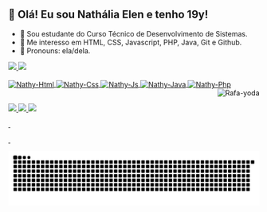 <h2>👋 Olá! Eu sou Nathália Elen e tenho 19y!</h2>

- 👀 Sou estudante do Curso Técnico de Desenvolvimento de Sistemas.
- 🌱 Me interesso em HTML, CSS, Javascript, PHP, Java, Git e Github.
- 💞️ Pronouns: ela/dela.

<div>
  <a href="https://github.com/NathaliaElen">
  <img height = "180em" src = "https://github-readme-stats.vercel.app/api?username=NathaliaElen&show_icons=true&theme=dracula&include_all_commits=true&count_private=true" />
  <img height = "180em" src = "https://github-readme-stats.vercel.app/api/top-langs/?username=NathaliaElen&layout=compact&langs_count=7&theme=dracula" />
</div>

<div style = "display: inline_block"> <br>
  <img align="center" alt="Nathy-Html" height="30" width="40" src="https://cdn.jsdelivr.net/gh/devicons/devicon/icons/html5/html5-original.svg" />
  <img align="center" alt="Nathy-Css" height="30" width="40" src="https://cdn.jsdelivr.net/gh/devicons/devicon/icons/css3/css3-original.svg" />
  <img align="center" alt="Nathy-Js" height="30" width="40" src="https://cdn.jsdelivr.net/gh/devicons/devicon/icons/javascript/javascript-original.svg" />
  <img align="center" alt="Nathy-Java" height="30" width="40" src="https://cdn.jsdelivr.net/gh/devicons/devicon/icons/java/java-original.svg" />
  <img align="center" alt="Nathy-Php" height="30" width="40" src="https://cdn.jsdelivr.net/gh/devicons/devicon/icons/php/php-original.svg" />
  <img align = "right" alt = "Rafa-yoda" src = "https://cdn.discordapp.com/attachments/795358919417397249/825430589581688872/hi.gif">
</div>
  
  ##



<div> 
  <a href="https://www.instagram.com/p/COoEX4AtaOV/?utm_medium=copy_link" target="_blank"> <img src = "https://img.shields.io/badge/-Instagram-%23E4405F?style=for-the- emblema & logo = instagram & logoColor = white "target =" _ blank "> </a>
  <a href = "mailto: nathaliaelen79@gmail.com"> <img src = "https://img.shields.io/badge/-Gmail-%23333?style=for-the-badge&logo=gmail&logoColor=white" target = "_ blank"> </a>
  <a href="https://www.linkedin.com/in/nathália-elen-5043ab1b2" target="_blank"> <img src = "https://img.shields.io/badge/LinkedIn-0077B5?style=for-the-badge&logo=linkedin&logoColor=white "> </a> 
 
<a href= "" target="_blank"> <img scr= "https://img.shields.io/badge/WhatsApp-25D366?style=for-the-badge&logo=whatsapp&logoColor=white"> </a>
  <a href= "https://www.facebook.com/nathalia.ellen.5458" target="_blank"> <img scr="https://img.shields.io/badge/Facebook-1877F2?style=for-the-badge&logo=facebook&logoColor=white"> </a>
  
  <a href= "" target="_blank"> <img scr= "https://img.shields.io/badge/WhatsApp-25D366?style=for-the-badge&logo=whatsapp&logoColor=white"> </a>
  <a href= "https://www.facebook.com/nathalia.ellen.5458" target="_blank"> <img scr="https://img.shields.io/badge/Facebook-1877F2?style=for-the-badge&logo=facebook&logoColor=white"> </a>
 
  ![Snake animation](https://github.com/NathaliaElen/NathaliaElen/blob/output/github-contribution-grid-snake.svg)
 
</div>


